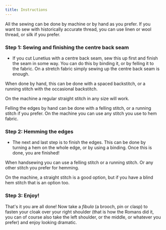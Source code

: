 ```yaml
---
title: Instructions
---
```


<Note>

All the sewing can be done by machine or by hand as you prefer. If you want to sew with historically accurate thread, you can use linen or wool thread, or silk if you prefer.

</Note>

### Step 1: Sewing and finishing the centre back seam

-   If you cut Lunetius with a centre back seam, sew this up first and finish the seam in some way. You can do this by binding it, or by felling it to the fabric. On a stretch fabric simply sewing up the centre back seam is enough.

<Tip>

When done by hand, this can be done with a spaced backstitch, or a running stitch with the occasional backstitch.

On the machine a regular straight stitch in any size will work.

Felling the edges by hand can be done with a felling stitch, or a running stitch if you prefer. On the machine you can use any stitch you use to hem fabric.

</Tip>

### Step 2: Hemming the edges

-   The next and last step is to finish the edges. This can be done by turning a hem on the whole edge, or by using a binding. Once this is done, you are finished!

<Tip>

When handsewing you can use a felling stitch or a running stitch. Or any other stitch you prefer for hemming.

On the machine, a straight stitch is a good option, but if you have a blind hem stitch that is an option too.

</Tip>

### Step 3: Enjoy!

That's it you are all done! Now take a _fibula_ (a brooch, pin or clasp) to fasten your cloak over your right shoulder (that is how the Romans did it, you can of course also take the left shoulder, or the middle, or whatever you prefer) and enjoy looking dramatic.
